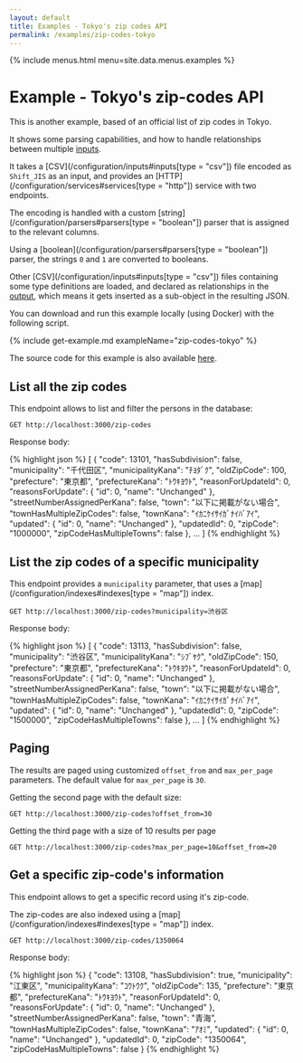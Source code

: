 ```yaml
---
layout: default
title: Examples - Tokyo's zip codes API
permalink: /examples/zip-codes-tokyo
---
```


{% include menus.html menu=site.data.menus.examples %}

# Example - Tokyo's zip-codes API

This is another example, based of an official list of zip codes in Tokyo.

It shows some parsing capabilities, and how to handle relationships between multiple [inputs](/configuration/inputs).

It takes a [CSV](/configuration/inputs#inputs[type = &quot;csv&quot;]) file encoded as `Shift_JIS` as an input, and provides an [HTTP](/configuration/services#services[type = &quot;http&quot;]) service with two endpoints.

The encoding is handled with a custom [string](/configuration/parsers#parsers[type = &quot;boolean&quot;]) parser that is assigned to the relevant columns.

Using a [boolean](/configuration/parsers#parsers[type = &quot;boolean&quot;]) parser, the strings `0` and `1` are converted to booleans.

Other [CSV](/configuration/inputs#inputs[type = &quot;csv&quot;]) files containing some type definitions are loaded, and declared as relationships in the [output](/configuration/outputs#outputs), which means it gets inserted as a sub-object in the resulting JSON.

You can download and run this example locally (using Docker) with the following script.

{% include get-example.md exampleName="zip-codes-tokyo" %}

The source code for this example is also available [here](https://github.com/rodb-io/rodb/tree/master/examples/zip-codes-tokyo).

## List all the zip codes

This endpoint allows to list and filter the persons in the database:

`GET http://localhost:3000/zip-codes`

Response body:

{% highlight json %}
[
	{
		"code": 13101,
		"hasSubdivision": false,
		"municipality": "千代田区",
		"municipalityKana": "ﾁﾖﾀﾞｸ",
		"oldZipCode": 100,
		"prefecture": "東京都",
		"prefectureKana": "ﾄｳｷﾖｳﾄ",
		"reasonForUpdateId": 0,
		"reasonsForUpdate": {
			"id": 0,
			"name": "Unchanged"
		},
		"streetNumberAssignedPerKana": false,
		"town": "以下に掲載がない場合",
		"townHasMultipleZipCodes": false,
		"townKana": "ｲｶﾆｹｲｻｲｶﾞﾅｲﾊﾞｱｲ",
		"updated": {
			"id": 0,
			"name": "Unchanged"
		},
		"updatedId": 0,
		"zipCode": "1000000",
		"zipCodeHasMultipleTowns": false
	},
	...
]
{% endhighlight %}

## List the zip codes of a specific municipality

This endpoint provides a `municipality` parameter, that uses a [map](/configuration/indexes#indexes[type = &quot;map&quot;]) index.

`GET http://localhost:3000/zip-codes?municipality=渋谷区`

Response body:

{% highlight json %}
[
	{
		"code": 13113,
		"hasSubdivision": false,
		"municipality": "渋谷区",
		"municipalityKana": "ｼﾌﾞﾔｸ",
		"oldZipCode": 150,
		"prefecture": "東京都",
		"prefectureKana": "ﾄｳｷﾖｳﾄ",
		"reasonForUpdateId": 0,
		"reasonsForUpdate": {
			"id": 0,
			"name": "Unchanged"
		},
		"streetNumberAssignedPerKana": false,
		"town": "以下に掲載がない場合",
		"townHasMultipleZipCodes": false,
		"townKana": "ｲｶﾆｹｲｻｲｶﾞﾅｲﾊﾞｱｲ",
		"updated": {
			"id": 0,
			"name": "Unchanged"
		},
		"updatedId": 0,
		"zipCode": "1500000",
		"zipCodeHasMultipleTowns": false
	},
	...
]
{% endhighlight %}

## Paging

The results are paged using customized `offset_from` and `max_per_page` parameters. The default value for `max_per_page` is `30`.

Getting the second page with the default size:

`GET http://localhost:3000/zip-codes?offset_from=30`

Getting the third page with a size of 10 results per page

`GET http://localhost:3000/zip-codes?max_per_page=10&offset_from=20`

## Get a specific zip-code's information

This endpoint allows to get a specific record using it's zip-code.

The zip-codes are also indexed using a [map](/configuration/indexes#indexes[type = &quot;map&quot;]) index.

`GET http://localhost:3000/zip-codes/1350064`

Response body:

{% highlight json %}
{
	"code": 13108,
	"hasSubdivision": true,
	"municipality": "江東区",
	"municipalityKana": "ｺｳﾄｳｸ",
	"oldZipCode": 135,
	"prefecture": "東京都",
	"prefectureKana": "ﾄｳｷﾖｳﾄ",
	"reasonForUpdateId": 0,
	"reasonsForUpdate": {
		"id": 0,
		"name": "Unchanged"
	},
	"streetNumberAssignedPerKana": false,
	"town": "青海",
	"townHasMultipleZipCodes": false,
	"townKana": "ｱｵﾐ",
	"updated": {
		"id": 0,
		"name": "Unchanged"
	},
	"updatedId": 0,
	"zipCode": "1350064",
	"zipCodeHasMultipleTowns": false
}
{% endhighlight %}
